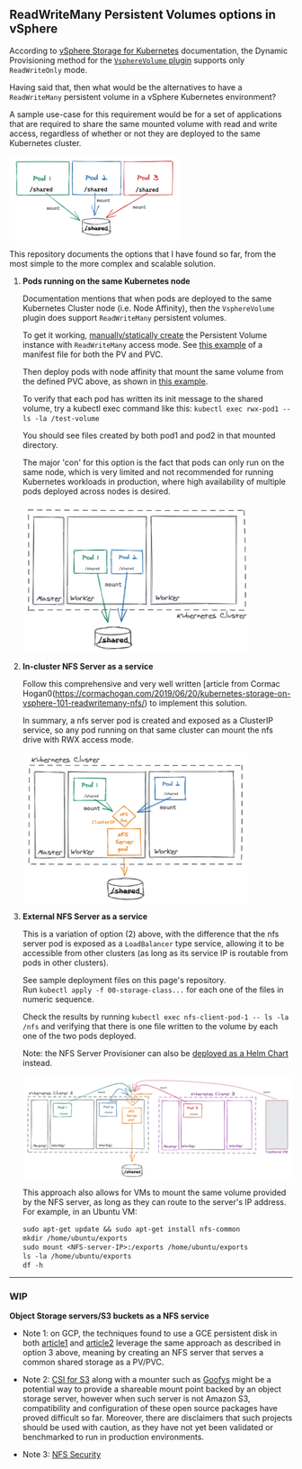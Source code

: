 ## ReadWriteMany Persistent Volumes options in vSphere

According to [vSphere Storage for Kubernetes](https://vmware.github.io/vsphere-storage-for-kubernetes/documentation/index.html) documentation, the Dynamic Provisioning method for the [`VsphereVolume` plugin](https://kubernetes.io/docs/concepts/storage/persistent-volumes/#access-modes) supports only `ReadWriteOnly` mode. 

Having said that, then what would be the alternatives to have a `ReadWriteMany` persistent volume in a vSphere Kubernetes environment?

A sample use-case for this requirement would be for a set of applications that are required to share the same mounted volume with read and write access, regardless of whether or not they are deployed to the same Kubernetes cluster.

<img src="https://github.com/lsilvapvt/cloudnative-tools-belt/raw/master/kubernetes/common/images/rwx_app.png" alt="Application Architecture" width="300" align="center"/>

This repository documents the options that I have found so far, from the most simple to the more complex and scalable solution.

1. **Pods running on the same Kubernetes node**  
     
   Documentation mentions that when pods are deployed to the same Kubernetes Cluster node (i.e. Node Affinity), then the `VsphereVolume` plugin does support `ReadWriteMany` persistent volumes.  
     
   To get it working, [manually/statically create](https://vmware.github.io/vsphere-storage-for-kubernetes/documentation/persistent-vols-claims.html) the Persistent Volume instance with `ReadWriteMany` access mode. See [this example](./nodeAffinity/pv-pvc.yml) of a manifest file for both the PV and PVC.   
     
   Then deploy pods with node affinity that mount the same volume from the defined PVC above, as shown in [this example](./nodeAffinity/pods.yml).   

   To verify that each pod has written its init message to the shared volume, try a kubectl exec command like this: `kubectl exec rwx-pod1 -- ls -la /test-volume`   
     
   You should see files created by both pod1 and pod2 in that mounted directory.  

   The major 'con' for this option is the fact that pods can only run on the same node, which is very limited and not recommended for running Kubernetes workloads in production, where high availability of multiple pods deployed across nodes is desired.  

   <img src="https://github.com/lsilvapvt/cloudnative-tools-belt/raw/master/kubernetes/common/images/rwx_option1.png" alt="Application Architecture" width="400" align="center"/>
  
    

2. **In-cluster NFS Server as a service**   

   Follow this comprehensive and very well written [article from Cormac Hogan0(https://cormachogan.com/2019/06/20/kubernetes-storage-on-vsphere-101-readwritemany-nfs/) to implement this solution.  
     
   In summary, a nfs server pod is created and exposed as a ClusterIP service, so any pod running on that same cluster can mount the nfs drive with RWX access mode.  

   <img src="https://github.com/lsilvapvt/cloudnative-tools-belt/raw/master/kubernetes/common/images/rwx_option2.png" alt="Application Architecture" width="400" align="center"/>


3. **External NFS Server as a service**

   This is a variation of option (2) above, with the difference that the nfs server pod is exposed as a `LoadBalancer` type service, allowing it to be accessible from other clusters (as long as its service IP is routable from pods in other clusters).  

   See sample deployment files on this page's repository.  
   Run `kubectl apply -f 00-storage-class...` for each one of the files in numeric sequence.   

   Check the results by running `kubectl exec nfs-client-pod-1 -- ls -la /nfs` and verifying that there is one file written to the volume by each one of the two pods deployed.  

   Note: the NFS Server Provisioner can also be [deployed as a Helm Chart](https://hub.kubeapps.com/charts/stable/nfs-server-provisioner) instead.  
   
   <img src="https://github.com/lsilvapvt/cloudnative-tools-belt/raw/master/kubernetes/common/images/rwx_option3.png" alt="Application Architecture" width="800" align="center"/>  
     
   This approach also allows for VMs to mount the same volume provided by the NFS server, as long as they can route to the server's IP address.  
   For example, in an Ubuntu VM:  
   ```
   sudo apt-get update && sudo apt-get install nfs-common
   mkdir /home/ubuntu/exports
   sudo mount <NFS-server-IP>:/exports /home/ubuntu/exports
   ls -la /home/ubuntu/exports
   df -h
   ```

---
### WIP

**Object Storage servers/S3 buckets as a NFS service**

- Note 1: on GCP, the techniques found to use a GCE persistent disk in both [article1](https://github.com/mappedinn/kubernetes-nfs-volume-on-gke) and [article2](https://medium.com/platformer-blog/nfs-persistent-volumes-with-kubernetes-a-case-study-ce1ed6e2c266) leverage the same approach as described in option 3 above, meaning by creating an NFS server that serves a common shared storage as a PV/PVC. 

- Note 2: [CSI for S3](https://github.com/ctrox/csi-s3) along with a mounter such as [Goofys](https://github.com/kahing/goofys) might be a potential way to provide a shareable mount point backed by an object storage server, however when such server is not Amazon S3, compatibility and configuration of these open source packages have proved difficult so far. Moreover, there are disclaimers that such projects should be used with caution, as they have not yet been validated or benchmarked to run in production environments. 

- Note 3: [NFS Security](https://docs.vmware.com/en/VMware-vSphere/7.0/com.vmware.vsphere.storage.doc/GUID-E8741AED-B66C-457E-A906-322746D79CCD.html)
